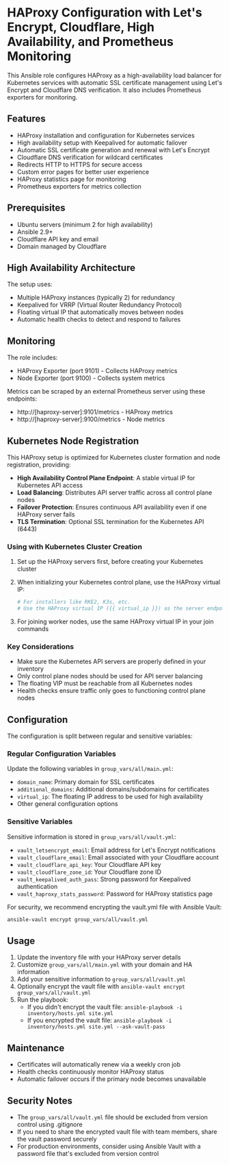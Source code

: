 # HAProxy Configuration with Let's Encrypt, Cloudflare, High Availability, and Prometheus Monitoring

This Ansible role configures HAProxy as a high-availability load balancer for Kubernetes services with automatic SSL certificate management using Let's Encrypt and Cloudflare DNS verification. It also includes Prometheus exporters for monitoring.

## Features

- HAProxy installation and configuration for Kubernetes services
- High availability setup with Keepalived for automatic failover
- Automatic SSL certificate generation and renewal with Let's Encrypt
- Cloudflare DNS verification for wildcard certificates 
- Redirects HTTP to HTTPS for secure access
- Custom error pages for better user experience
- HAProxy statistics page for monitoring
- Prometheus exporters for metrics collection

## Prerequisites

- Ubuntu servers (minimum 2 for high availability)
- Ansible 2.9+
- Cloudflare API key and email
- Domain managed by Cloudflare

## High Availability Architecture

The setup uses:
- Multiple HAProxy instances (typically 2) for redundancy
- Keepalived for VRRP (Virtual Router Redundancy Protocol)
- Floating virtual IP that automatically moves between nodes
- Automatic health checks to detect and respond to failures

## Monitoring

The role includes:
- HAProxy Exporter (port 9101) - Collects HAProxy metrics
- Node Exporter (port 9100) - Collects system metrics

Metrics can be scraped by an external Prometheus server using these endpoints:
- http://[haproxy-server]:9101/metrics - HAProxy metrics
- http://[haproxy-server]:9100/metrics - Node metrics

## Kubernetes Node Registration

This HAProxy setup is optimized for Kubernetes cluster formation and node registration, providing:

- **High Availability Control Plane Endpoint**: A stable virtual IP for Kubernetes API access
- **Load Balancing**: Distributes API server traffic across all control plane nodes
- **Failover Protection**: Ensures continuous API availability even if one HAProxy server fails
- **TLS Termination**: Optional SSL termination for the Kubernetes API (6443)

### Using with Kubernetes Cluster Creation

1. Set up the HAProxy servers first, before creating your Kubernetes cluster
2. When initializing your Kubernetes control plane, use the HAProxy virtual IP:

   ```bash
   # For installers like RKE2, K3s, etc.
   # Use the HAProxy virtual IP ({{ virtual_ip }}) as the server endpoint
   ```

3. For joining worker nodes, use the same HAProxy virtual IP in your join commands

### Key Considerations

- Make sure the Kubernetes API servers are properly defined in your inventory
- Only control plane nodes should be used for API server balancing
- The floating VIP must be reachable from all Kubernetes nodes
- Health checks ensure traffic only goes to functioning control plane nodes

## Configuration

The configuration is split between regular and sensitive variables:

### Regular Configuration Variables

Update the following variables in `group_vars/all/main.yml`:

- `domain_name`: Primary domain for SSL certificates
- `additional_domains`: Additional domains/subdomains for certificates
- `virtual_ip`: The floating IP address to be used for high availability
- Other general configuration options

### Sensitive Variables

Sensitive information is stored in `group_vars/all/vault.yml`:

- `vault_letsencrypt_email`: Email address for Let's Encrypt notifications
- `vault_cloudflare_email`: Email associated with your Cloudflare account
- `vault_cloudflare_api_key`: Your Cloudflare API key
- `vault_cloudflare_zone_id`: Your Cloudflare zone ID
- `vault_keepalived_auth_pass`: Strong password for Keepalived authentication
- `vault_haproxy_stats_password`: Password for HAProxy statistics page

For security, we recommend encrypting the vault.yml file with Ansible Vault:

```bash
ansible-vault encrypt group_vars/all/vault.yml
```

## Usage

1. Update the inventory file with your HAProxy server details
2. Customize `group_vars/all/main.yml` with your domain and HA information
3. Add your sensitive information to `group_vars/all/vault.yml`
4. Optionally encrypt the vault file with `ansible-vault encrypt group_vars/all/vault.yml`
5. Run the playbook:
   - If you didn't encrypt the vault file: `ansible-playbook -i inventory/hosts.yml site.yml`
   - If you encrypted the vault file: `ansible-playbook -i inventory/hosts.yml site.yml --ask-vault-pass`

## Maintenance

- Certificates will automatically renew via a weekly cron job
- Health checks continuously monitor HAProxy status
- Automatic failover occurs if the primary node becomes unavailable

## Security Notes

- The `group_vars/all/vault.yml` file should be excluded from version control using .gitignore
- If you need to share the encrypted vault file with team members, share the vault password securely
- For production environments, consider using Ansible Vault with a password file that's excluded from version control 